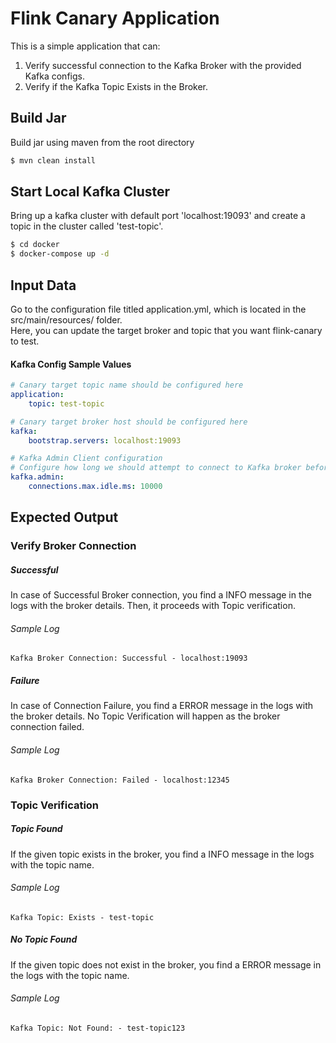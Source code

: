 # Flink Canary Application

This is a simple application that can:
1. Verify successful connection to the Kafka Broker with the provided Kafka configs.
2. Verify if the Kafka Topic Exists in the Broker.

## Build Jar
Build jar using maven from the root directory
```bash
$ mvn clean install
```

## Start Local Kafka Cluster
Bring up a kafka cluster with default port 'localhost:19093' and create a topic in the cluster called 'test-topic'.
 ```bash
$ cd docker
$ docker-compose up -d
 ```

## Input Data
Go to the configuration file titled application.yml, which is located in the src/main/resources/ folder. <br>
Here, you can update the target broker and topic that you want flink-canary to test.
#### Kafka Config Sample Values
```yaml
# Canary target topic name should be configured here
application:
    topic: test-topic

# Canary target broker host should be configured here
kafka:
    bootstrap.servers: localhost:19093

# Kafka Admin Client configuration
# Configure how long we should attempt to connect to Kafka broker before quitting
kafka.admin:
    connections.max.idle.ms: 10000
```


## Expected Output

### Verify Broker Connection
##### Successful
In case of Successful Broker connection, you find a INFO message in the logs with the broker details. Then, it proceeds with Topic verification.
###### Sample Log
`Kafka Broker Connection: Successful - localhost:19093`

##### Failure
In case of Connection Failure, you find a ERROR message in the logs with the broker details. No Topic Verification will happen as the broker connection failed.
###### Sample Log
`Kafka Broker Connection: Failed - localhost:12345`



### Topic Verification
##### Topic Found
If the given topic exists in the broker, you find a INFO message in the logs with the topic name.
###### Sample Log
`Kafka Topic: Exists - test-topic`

##### No Topic Found
If the given topic does not exist in the broker, you find a ERROR message in the logs with the topic name.
###### Sample Log
`Kafka Topic: Not Found: - test-topic123`
